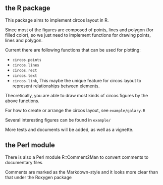 ## the R package

This package aims to implement circos layout in R.

Since most of the figures are composed of points, lines and polygon (for filled color),
so we just need to implement functions for drawing points, lines and polygon.

Current there are following functions that can be used for plotting:
- `circos.points`
- `circos.lines`
- `circos.rect`
- `circos.text`
- `circos.link`, This maybe the unique feature for circos layout to represent relationships between elements.

Theoretically, you are able to draw most kinds of circos figures by the above functions.

For how to create or arrange the circos layout, see `example/galary.R`

Several interesting figures can be found in `example/`

More tests and documents will be added, as well as a vignette.


## the Perl module

There is also a Perl module R::Comment2Man to convert comments to documentary files.

Comments are marked as the Markdown-style and it looks more clear than that under the Roxygen package
